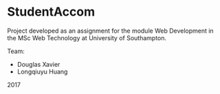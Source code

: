 # StudentAccom

Project developed as an assignment for the module Web Development in the MSc Web Technology at University of Southampton.

Team:
* Douglas Xavier
* Longqiuyu Huang

2017
